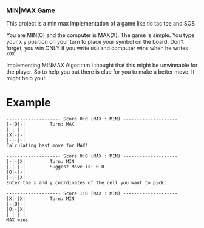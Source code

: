 ### MIN|MAX Game

This project is a min max implementation of a game like tic tac toe and SOS

You are MIN(O) and the computer is MAX(X). The game is simple. You type your x y position on your turn to place your symbol on the board. Don't forget, you win ONLY if you write `OXO` and computer wins when he writes `XOX`

Implementing MINMAX Algorithm I thought that this might be unwinnable for the player. So to help you out there is clue for you to make a better move. It might help you!!

# Example

```
-------------------- Score 0:0 (MAX : MIN) --------------------
|-|O|-|         Turn: MAX
|-|-|-|
|X|-|-|
|-|-|-|
Calculating best move for MAX!
```

```
-------------------- Score 0:0 (MAX : MIN) --------------------
|-|-|X|         Turn: MIN
|-|-|-|         Suggest Move is: 0 0
|O|-|-|
|-|-|X|
Enter the x and y coordinates of the cell you want to pick:
```

```
-------------------- Score 1:0 (MAX : MIN) --------------------
|X|-|X|         Turn: MIN
|-|O|-|
|O|-|X|
|-|-|-|
MAX wins
```
